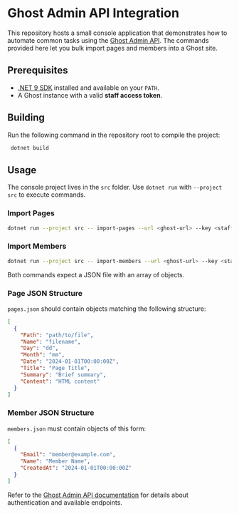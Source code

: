 # Ghost Admin API Integration

This repository hosts a small console application that demonstrates how to automate common tasks using the [Ghost Admin API](https://ghost.org/docs/admin-api/). The commands provided here let you bulk import pages and members into a Ghost site.

## Prerequisites

- [.NET 9 SDK](https://dotnet.microsoft.com/) installed and available on your `PATH`.
- A Ghost instance with a valid **staff access token**.

## Building

Run the following command in the repository root to compile the project:

```bash
 dotnet build
```

## Usage

The console project lives in the `src` folder. Use `dotnet run` with `--project src` to execute commands.

### Import Pages

```bash
dotnet run --project src -- import-pages --url <ghost-url> --key <staff-token> --input <pages.json>
```

### Import Members

```bash
dotnet run --project src -- import-members --url <ghost-url> --key <staff-token> --input <members.json>
```

Both commands expect a JSON file with an array of objects.

### Page JSON Structure

`pages.json` should contain objects matching the following structure:

```json
[
  {
    "Path": "path/to/file",
    "Name": "filename",
    "Day": "dd",
    "Month": "mm",
    "Date": "2024-01-01T00:00:00Z",
    "Title": "Page Title",
    "Summary": "Brief summary",
    "Content": "HTML content"
  }
]
```

### Member JSON Structure

`members.json` must contain objects of this form:

```json
[
  {
    "Email": "member@example.com",
    "Name": "Member Name",
    "CreatedAt": "2024-01-01T00:00:00Z"
  }
]
```

Refer to the [Ghost Admin API documentation](https://ghost.org/docs/admin-api/) for details about authentication and available endpoints.
